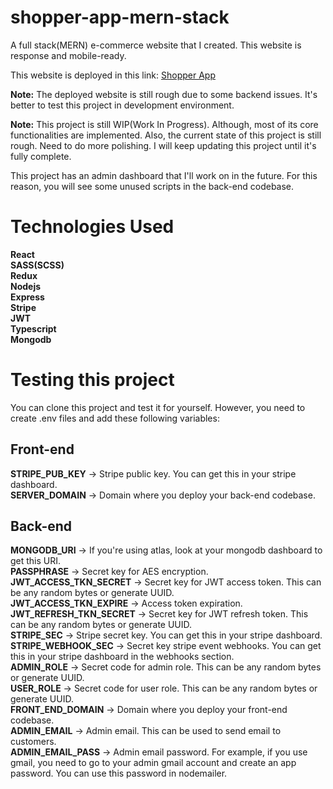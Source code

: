 # shopper-app-mern-stack
A full stack(MERN) e-commerce website that I created. This website is response and mobile-ready.

This website is deployed in this link: [Shopper App](https://iridescent-gaufre-ffa5d1.netlify.app/)

**Note:** The deployed website is still rough due to some backend issues. It's better to
test this project in development environment.

**Note:** This project is still WIP(Work In Progress). Although, most of its core
functionalities are implemented. Also, the current state of this project is still rough.
Need to do more polishing. I will keep updating this project until it's fully complete.

This project has an admin dashboard that I'll work on in the future. For this reason,
you will see some unused scripts in the back-end codebase.

# Technologies Used
**React**  
**SASS(SCSS)**  
**Redux**  
**Nodejs**  
**Express**  
**Stripe**  
**JWT**  
**Typescript**  
**Mongodb**

# Testing this project
You can clone this project and test it for yourself. However, you need to create .env files
and add these following variables:

## Front-end  
**STRIPE_PUB_KEY** -> Stripe public key. You can get this in your stripe dashboard.  
**SERVER_DOMAIN** -> Domain where you deploy your back-end codebase.

## Back-end  
**MONGODB_URI** -> If you're using atlas, look at your mongodb dashboard to get this URI.  
**PASSPHRASE** -> Secret key for AES encryption.  
**JWT_ACCESS_TKN_SECRET** -> Secret key for JWT access token. This can be any random bytes or generate UUID.   
**JWT_ACCESS_TKN_EXPIRE** -> Access token expiration.  
**JWT_REFRESH_TKN_SECRET** -> Secret key for JWT refresh token. This can be any random bytes or generate UUID.  
**STRIPE_SEC** -> Stripe secret key. You can get this in your stripe dashboard.  
**STRIPE_WEBHOOK_SEC** -> Secret key stripe event webhooks. You can get this in your stripe dashboard in the webhooks section.  
**ADMIN_ROLE** -> Secret code for admin role. This can be any random bytes or generate UUID.  
**USER_ROLE** -> Secret code for user role. This can be any random bytes or generate UUID.  
**FRONT_END_DOMAIN** -> Domain where you deploy your front-end codebase.  
**ADMIN_EMAIL** -> Admin email. This can be used to send email to customers.  
**ADMIN_EMAIL_PASS** -> Admin email password. For example, if you use gmail, you need to go to your admin gmail account and create an app password. You can use this password in nodemailer.
